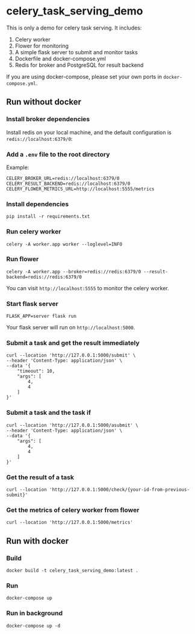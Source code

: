# celery_task_serving_demo

This is only a demo for celery task serving. It includes:

1. Celery worker
2. Flower for monitoring
3. A simple flask server to submit and monitor tasks
4. Dockerfile and docker-compose.yml
5. Redis for broker and PostgreSQL for result backend

If you are using docker-compose, please set your own ports in `docker-compose.yml`.

## Run without docker

### Install broker dependencies

Install redis on your local machine, and the default configuration is `redis://localhost:6379/0`:

### Add a `.env` file to the root directory

Example:

```shell
CELERY_BROKER_URL=redis://localhost:6379/0
CELERY_RESULT_BACKEND=redis://localhost:6379/0
CELERY_FLOWER_METRICS_URL=http://localhost:5555/metrics
```

### Install dependencies

```shell
pip install -r requirements.txt
```

### Run celery worker

```shell
celery -A worker.app worker --loglevel=INFO
```

### Run flower

```shell
celery -A worker.app --broker=redis://redis:6379/0 --result-backend=redis://redis:6379/0
```

You can visit `http://localhost:5555` to monitor the celery worker.

### Start flask server

```shell
FLASK_APP=server flask run
```

Your flask server will run on `http://localhost:5000`.

### Submit a task and get the result immediately

```shell
curl --location 'http://127.0.0.1:5000/submit' \
--header 'Content-Type: application/json' \
--data '{
    "timeout": 10,
    "args": [
        4,
        4
    ]
}'
```

### Submit a task and the task if

```shell
curl --location 'http://127.0.0.1:5000/asubmit' \
--header 'Content-Type: application/json' \
--data '{
    "args": [
        4,
        4
    ]
}'
```

### Get the result of a task

```shell
curl --location 'http://127.0.0.1:5000/check/{your-id-from-previous-submit}'
```

### Get the metrics of celery worker from flower

```shell
curl --location 'http://127.0.0.1:5000/metrics'
```

## Run with docker

### Build

```shell
docker build -t celery_task_serving_demo:latest .
```

### Run

```shell
docker-compose up
```

### Run in background

```shell
docker-compose up -d
```
